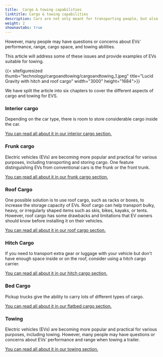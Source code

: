 ```yaml
---
title:  Cargo & towing capabilities
linktitle: Cargo & towing capabilities
description: Cars are not only meant for transporting people, but also for carrying various kinds of cargo, such as groceries, luggage, pets, or sports equipment.
weight: 2
shownavtabs: true
---
```

<!-- markdownlint-disable MD033 -->

However, many people may have questions or concerns about EVs’ performance, range, cargo space, and towing abilities.

This article will address some of these issues and provide examples of EVs suitable for towing.

{{< sitefiguresized thumb="technology/cargoandtowing/cargoandtowing_1.jpeg" title="Lucid Gravity with hitch and roof cargo" width="3000" height="1684">}}

We have split the article into six chapters to cover the different aspects of cargo and towing for EVS.

### Interior cargo

Depending on the car type, there is room to store considerable cargo inside the car.  

[You can read all about it in our interior cargo section.](interiorcargo/)

### Frunk cargo

Electric vehicles (EVs) are becoming more popular and practical for various purposes, including transporting and storing cargo. One feature distinguishing EVs from conventional cars is the frunk or the front trunk.

[You can read all about it in our frunk cargo section.](frunkcargo/)

### Roof Cargo

One possible solution is to use roof cargo, such as racks or boxes, to increase the storage capacity of EVs. Roof cargo can help transport bulky, heavy, or irregularly shaped items such as skis, bikes, kayaks, or tents. However, roof cargo has some drawbacks and limitations that EV owners should know before installing it on their vehicles.

[You can read all about it in our roof cargo section.](roofcargo/)

### Hitch Cargo

If you need to transport extra gear or luggage with your vehicle but don't have enough space inside or on the roof, consider using a hitch cargo carrier.

[You can read all about it in our hitch cargo section.](hitchcargo/)

### Bed Cargo

Pickup trucks give the ability to carry lots of different types of cargo.

[You can read all about it in our flatbed cargo section.](flatbed/)

### Towing

Electric vehicles (EVs) are becoming more popular and practical for various purposes, including towing. However, many people may have questions or concerns about EVs’ performance and range when towing a trailer. 

[You can read all about it in our towing section.](towing/)
